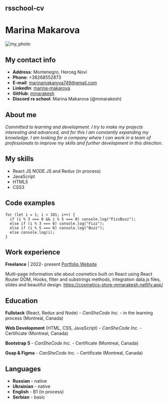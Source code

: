 ## rsschool-cv

# Marina Makarova
![my_photo](myPhoto.png)

## My contact info

* __Address__: Montenegro, Herceg Novi
* __Phone__: +38268552873
* __E-mail__: marinamakarova749@gmail.com 
* __LinkedIn__: [marina-makarova](https://www.linkedin.com/in/marina-makarova-b571a2247/)
* __GitHub__: [mmarakesh](https://github.com/mmarakesh)
* __Discord__ __rs school__: Marina Makarova (@mmarakesh)

## About me

_Сommitted to learning and development.
I try to make my projects interesting and advanced,
and for this I am constantly expanding my knowledge.
I am looking for a company where I can work in a team of professionals
to improve my skills and further development in this direction._

## My skills

* React JS NODE JS and Redux (in process)
* JavaScript
* HTML5
* CSS3

## Code examples

```
for (let i = 1; i < 101; i++) {
  if (i % 3 === 0 && i % 5 === 0) console.log("FizzBuzz");
  else if (i % 3 === 0) console.log("Fizz");
  else if (i % 5 === 0) console.log("Buzz");
  else console.log(i);
}
```

## Work experience

__Freelance__ | 2022- present
[Portfolio Website](https://portfolio-project-me.glitch.me/)

Multi-page information site about cosmetics built on React using React Router DOM, Hooks, filter and substrings methods, integration data.js files, slides and beautiful design.   https://cosmetics-store-mmarakesh.netlify.app/

## Education

__Fullstack__ (React, Redux and Node) - _CanSheCode Inc._ - in the learning process (Montreal, Canada)

__Web Development__ (HTML, CSS, JavaScript) - _CanSheCode Inc._ - Certificate (Montreal, Canada)

__Bootstrap 5__ - _CanSheCode Inc._ - Certificate (Montreal, Canada)

__Gsap & Figma__ - _CanSheCode Inc._ - Certificate (Montreal, Canada)
 
## Languages

* __Russian__ - native
* __Ukrainian__ - native
* __English__ - B1 (in process)
* __Serbian__ - basic
